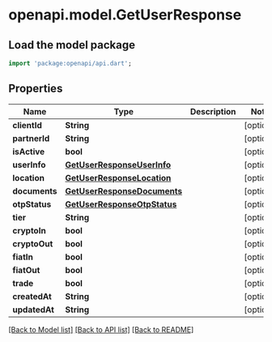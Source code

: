 # openapi.model.GetUserResponse

## Load the model package
```dart
import 'package:openapi/api.dart';
```

## Properties
Name | Type | Description | Notes
------------ | ------------- | ------------- | -------------
**clientId** | **String** |  | [optional] 
**partnerId** | **String** |  | [optional] 
**isActive** | **bool** |  | [optional] 
**userInfo** | [**GetUserResponseUserInfo**](GetUserResponseUserInfo.md) |  | [optional] 
**location** | [**GetUserResponseLocation**](GetUserResponseLocation.md) |  | [optional] 
**documents** | [**GetUserResponseDocuments**](GetUserResponseDocuments.md) |  | [optional] 
**otpStatus** | [**GetUserResponseOtpStatus**](GetUserResponseOtpStatus.md) |  | [optional] 
**tier** | **String** |  | [optional] 
**cryptoIn** | **bool** |  | [optional] 
**cryptoOut** | **bool** |  | [optional] 
**fiatIn** | **bool** |  | [optional] 
**fiatOut** | **bool** |  | [optional] 
**trade** | **bool** |  | [optional] 
**createdAt** | **String** |  | [optional] 
**updatedAt** | **String** |  | [optional] 

[[Back to Model list]](../README.md#documentation-for-models) [[Back to API list]](../README.md#documentation-for-api-endpoints) [[Back to README]](../README.md)


